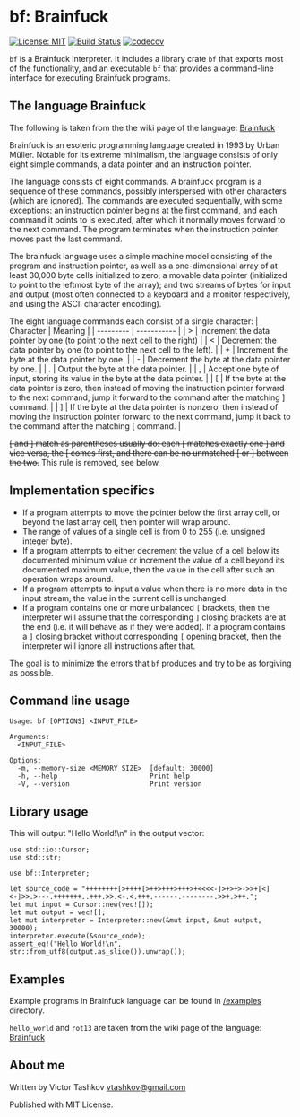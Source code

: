 # bf: Brainfuck

[![License: MIT](https://img.shields.io/badge/license-MIT-blue.svg)](LICENSE)
[![Build Status](https://github.com/vtashkov/bf/actions/workflows/rust.yml/badge.svg)](https://github.com/vtashkov/bf/actions/workflows/rust.yml)
[![codecov](https://codecov.io/github/vtashkov/bf/graph/badge.svg?token=MWHQWW4AIB)](https://codecov.io/github/vtashkov/bf)

`bf` is a Brainfuck interpreter. It includes a library crate `bf` that exports most of the functionality,
and an executable `bf` that provides a command-line interface for executing 
Brainfuck programs.

## The language Brainfuck

The following is taken from the the wiki page of the language: [Brainfuck](https://en.wikipedia.org/wiki/Brainfuck)

Brainfuck is an esoteric programming language created in 1993 by Urban Müller. 
Notable for its extreme minimalism, the language consists of only eight simple commands, a data pointer and an instruction pointer. 

The language consists of eight commands. A brainfuck program is a sequence of these commands, possibly interspersed with other characters (which are ignored). The commands are executed sequentially, with some exceptions: an instruction pointer begins at the first command, and each command it points to is executed, after which it normally moves forward to the next command. The program terminates when the instruction pointer moves past the last command.

The brainfuck language uses a simple machine model consisting of the program and instruction pointer, as well as a one-dimensional array of at least 30,000 byte cells initialized to zero; a movable data pointer (initialized to point to the leftmost byte of the array); and two streams of bytes for input and output (most often connected to a keyboard and a monitor respectively, and using the ASCII character encoding).

The eight language commands each consist of a single character:
| Character |	Meaning |
| --------- | ----------- |
| > | 	Increment the data pointer by one (to point to the next cell to the right) |
| < |	Decrement the data pointer by one (to point to the next cell to the left). |
| + |	Increment the byte at the data pointer by one. |
| - |	Decrement the byte at the data pointer by one. |
| . |	Output the byte at the data pointer. |
| , |	Accept one byte of input, storing its value in the byte at the data pointer. |
| [ |	If the byte at the data pointer is zero, then instead of moving the instruction pointer forward to the next command, jump it forward to the command after the matching ] command. |
| ] |	If the byte at the data pointer is nonzero, then instead of moving the instruction pointer forward to the next command, jump it back to the command after the matching [ command. |

~~[ and ] match as parentheses usually do: each [ matches exactly one ] and vice versa, the [ comes first, and there can be no unmatched [ or ] between the two.~~ This rule is removed, see below.

## Implementation specifics

- If a program attempts to move the pointer below the first array cell, or beyond the last array cell, then pointer will wrap around.
- The range of values of a single cell is from 0 to 255 (i.e. unsigned integer byte).
- If a program attempts to either decrement the value of a cell below its documented minimum value or increment the value of a cell beyond its documented maximum value, then the value in the cell after such an operation wraps around.
- If a program attempts to input a value when there is no more data in the input stream, the value in the current cell is unchanged.
- If a program contains one or more unbalanced `[` brackets, then the interpreter will assume that the corresponding `]` closing brackets are at the end (i.e. it will behave as if they were added). If a program contains a `]` closing bracket without corresponding `[` opening bracket, then the interpreter will ignore all instructions after that.

The goal is to minimize the errors that `bf` produces and try to be as forgiving as possible.

## Command line usage

```
Usage: bf [OPTIONS] <INPUT_FILE>

Arguments:
  <INPUT_FILE>  

Options:
  -m, --memory-size <MEMORY_SIZE>  [default: 30000]
  -h, --help                       Print help
  -V, --version                    Print version
```

## Library usage

This will output "Hello World!\n" in the output vector:

```
use std::io::Cursor;
use std::str;

use bf::Interpreter;

let source_code = "++++++++[>++++[>++>+++>+++>+<<<<-]>+>+>->>+[<]<-]>>.>---.+++++++..+++.>>.<-.<.+++.------.--------.>>+.>++.";
let mut input = Cursor::new(vec![]);
let mut output = vec![];
let mut interpreter = Interpreter::new(&mut input, &mut output, 30000);
interpreter.execute(&source_code);
assert_eq!("Hello World!\n", str::from_utf8(output.as_slice()).unwrap());
```


## Examples

Example programs in Brainfuck language can be found in [/examples](https://github.com/vtashkov/bf/tree/master/examples) directory.

`hello_world` and `rot13` are taken from the wiki page of the language: [Brainfuck](https://en.wikipedia.org/wiki/Brainfuck)

## About me

Written by Victor Tashkov <vtashkov@gmail.com>

Published with MIT License.
